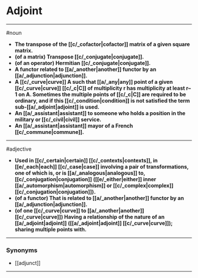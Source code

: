 # Adjoint
---
#noun
- **The transpose of the [[c/_cofactor|cofactor]] matrix of a given square matrix.**
- **(of a matrix) Transpose [[c/_conjugate|conjugate]].**
- **(of an operator) Hermitian [[c/_conjugate|conjugate]].**
- **A functor related to [[a/_another|another]] functor by an [[a/_adjunction|adjunction]].**
- **A [[c/_curve|curve]] A such that [[a/_any|any]] point of a given [[c/_curve|curve]] [[c/_c|C]] of multiplicity r has multiplicity at least r–1 on A. Sometimes the multiple points of [[c/_c|C]] are required to be ordinary, and if this [[c/_condition|condition]] is not satisfied the term sub-[[a/_adjoint|adjoint]] is used.**
- **An [[a/_assistant|assistant]] to someone who holds a position in the military or [[c/_civil|civil]] service.**
- **An [[a/_assistant|assistant]] mayor of a French [[c/_commune|commune]].**
---
#adjective
- **Used in [[c/_certain|certain]] [[c/_contexts|contexts]], in [[e/_each|each]] [[c/_case|case]] involving a pair of transformations, one of which is, or is [[a/_analogous|analogous]] to, [[c/_conjugation|conjugation]] ([[e/_either|either]] inner [[a/_automorphism|automorphism]] or [[c/_complex|complex]] [[c/_conjugation|conjugation]]).**
- **(of a functor) That is related to [[a/_another|another]] functor by an [[a/_adjunction|adjunction]].**
- **(of one [[c/_curve|curve]] to [[a/_another|another]] [[c/_curve|curve]]) Having a relationship of the nature of an [[a/_adjoint|adjoint]] ([[a/_adjoint|adjoint]] [[c/_curve|curve]]); sharing multiple points with.**
---
### Synonyms
- [[adjunct]]
---
